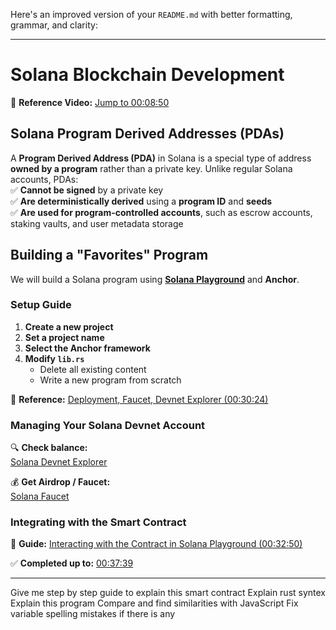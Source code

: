 Here's an improved version of your `README.md` with better formatting, grammar, and clarity:  

---

# **Solana Blockchain Development**  

📌 **Reference Video:** [Jump to 00:08:50](https://youtu.be/amAq-WHAFs8?t=530)  

## **Solana Program Derived Addresses (PDAs)**  
A **Program Derived Address (PDA)** in Solana is a special type of address **owned by a program** rather than a private key. Unlike regular Solana accounts, PDAs:  
✅ **Cannot be signed** by a private key  
✅ **Are deterministically derived** using a **program ID** and **seeds**  
✅ **Are used for program-controlled accounts**, such as escrow accounts, staking vaults, and user metadata storage  

## **Building a "Favorites" Program**  
We will build a Solana program using **[Solana Playground](https://beta.solpg.io/)** and **Anchor**.  

### **Setup Guide**  
1. **Create a new project**  
2. **Set a project name**  
3. **Select the Anchor framework**  
4. **Modify `lib.rs`**  
   - Delete all existing content  
   - Write a new program from scratch  

🎯 **Reference:** [Deployment, Faucet, Devnet Explorer (00:30:24)](https://youtu.be/amAq-WHAFs8?t=1824)  

### **Managing Your Solana Devnet Account**  
🔍 **Check balance:**  
[Solana Devnet Explorer](https://explorer.solana.com/address/USER_DEPLOYER_PUBLIC_KEY?cluster=devnet)  

💰 **Get Airdrop / Faucet:**  
[Solana Faucet](https://faucet.solana.com/)  

### **Integrating with the Smart Contract**  
🔗 **Guide:** [Interacting with the Contract in Solana Playground (00:32:50)](https://youtu.be/amAq-WHAFs8?t=1970)  

✅ **Completed up to:** [00:37:39](https://youtu.be/amAq-WHAFs8?t=2259)  

---








Give me step by step guide to explain this smart contract
Explain rust syntex
Explain this program
Compare and find similarities with JavaScript
Fix variable spelling mistakes if there is any